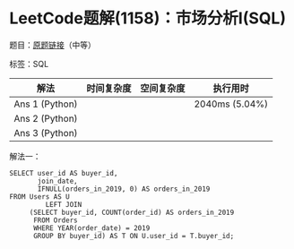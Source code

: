 # LeetCode题解(1158)：市场分析I(SQL)

题目：[原题链接](https://leetcode-cn.com/problems/market-analysis-i/)（中等）

标签：SQL

| 解法           | 时间复杂度 | 空间复杂度 | 执行用时       |
| -------------- | ---------- | ---------- | -------------- |
| Ans 1 (Python) |            |            | 2040ms (5.04%) |
| Ans 2 (Python) |            |            |                |
| Ans 3 (Python) |            |            |                |

解法一：

```mysql
SELECT user_id AS buyer_id,
       join_date,
       IFNULL(orders_in_2019, 0) AS orders_in_2019
FROM Users AS U
         LEFT JOIN
     (SELECT buyer_id, COUNT(order_id) AS orders_in_2019
      FROM Orders
      WHERE YEAR(order_date) = 2019
      GROUP BY buyer_id) AS T ON U.user_id = T.buyer_id;
```